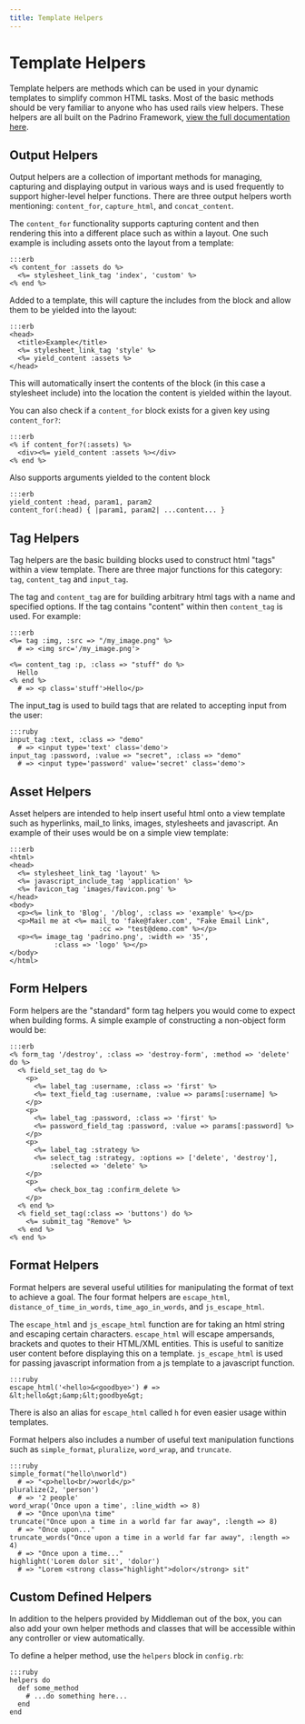 ```yaml
---
title: Template Helpers
---
```


# Template Helpers

Template helpers are methods which can be used in your dynamic templates to simplify common HTML tasks. Most of the basic methods should be very familiar to anyone who has used rails view helpers. These helpers are all built on the Padrino Framework, [view the full documentation here].

## Output Helpers

Output helpers are a collection of important methods for managing, capturing and displaying output in various ways and is used frequently to support higher-level helper functions. There are three output helpers worth mentioning: `content_for`, `capture_html`, and `concat_content`.

The `content_for` functionality supports capturing content and then rendering this into a different place such as within a layout. One such example is including assets onto the layout from a template:

    :::erb
    <% content_for :assets do %>
      <%= stylesheet_link_tag 'index', 'custom' %>
    <% end %>
    
Added to a template, this will capture the includes from the block and allow them to be yielded into the layout:

    :::erb
    <head>
      <title>Example</title>
      <%= stylesheet_link_tag 'style' %>
      <%= yield_content :assets %>
    </head>
    
This will automatically insert the contents of the block (in this case a stylesheet include) into the location the content is yielded within the layout.

You can also check if a `content_for` block exists for a given key using `content_for?`:

    :::erb
    <% if content_for?(:assets) %>  
      <div><%= yield_content :assets %></div>
    <% end %>
  
Also supports arguments yielded to the content block

    :::erb
    yield_content :head, param1, param2
    content_for(:head) { |param1, param2| ...content... }
     
## Tag Helpers

Tag helpers are the basic building blocks used to construct html "tags" within a view template. There are three major functions for this category: `tag`, `content_tag` and `input_tag`.

The tag and `content_tag` are for building arbitrary html tags with a name and specified options. If the tag contains "content" within then `content_tag` is used. For example:

    :::erb
    <%= tag :img, :src => "/my_image.png" %>
      # => <img src='/my_image.png'>
    
    <%= content_tag :p, :class => "stuff" do %>
      Hello
    <% end %>
      # => <p class='stuff'>Hello</p>
  
The input_tag is used to build tags that are related to accepting input from the user:

    :::ruby
    input_tag :text, :class => "demo" 
      # => <input type='text' class='demo'>
    input_tag :password, :value => "secret", :class => "demo"
      # => <input type='password' value='secret' class='demo'>
    
## Asset Helpers

Asset helpers are intended to help insert useful html onto a view template such as hyperlinks, mail_to links, images, stylesheets and javascript. An example of their uses would be on a simple view template:

    :::erb
    <html>
    <head>
      <%= stylesheet_link_tag 'layout' %>
      <%= javascript_include_tag 'application' %>
      <%= favicon_tag 'images/favicon.png' %>
    </head>
    <body>
      <p><%= link_to 'Blog', '/blog', :class => 'example' %></p>
      <p>Mail me at <%= mail_to 'fake@faker.com', "Fake Email Link", 
                          :cc => "test@demo.com" %></p>
      <p><%= image_tag 'padrino.png', :width => '35', 
               :class => 'logo' %></p>
    </body>
    </html>
 
## Form Helpers

Form helpers are the "standard" form tag helpers you would come to expect when building forms. A simple example of constructing a non-object form would be:

    :::erb
    <% form_tag '/destroy', :class => 'destroy-form', :method => 'delete' do %>
      <% field_set_tag do %>
        <p>
          <%= label_tag :username, :class => 'first' %>
          <%= text_field_tag :username, :value => params[:username] %>
        </p>
        <p>
          <%= label_tag :password, :class => 'first' %>
          <%= password_field_tag :password, :value => params[:password] %>
        </p>
        <p>
          <%= label_tag :strategy %>
          <%= select_tag :strategy, :options => ['delete', 'destroy'],
              :selected => 'delete' %>
        </p>
        <p>
          <%= check_box_tag :confirm_delete %>
        </p>
      <% end %>
      <% field_set_tag(:class => 'buttons') do %>
        <%= submit_tag "Remove" %>
      <% end %>
    <% end %>
    
## Format Helpers

Format helpers are several useful utilities for manipulating the format of text to achieve a goal.
The four format helpers are `escape_html`, `distance_of_time_in_words`, `time_ago_in_words`, and `js_escape_html`.

The `escape_html` and `js_escape_html` function are for taking an html string and escaping certain characters.
`escape_html` will escape ampersands, brackets and quotes to their HTML/XML entities. This is useful to sanitize user content before displaying this on a template. `js_escape_html` is used for passing javascript information from a js template to a javascript function.

    :::ruby
    escape_html('<hello>&<goodbye>') # => &lt;hello&gt;&amp;&lt;goodbye&gt;

There is also an alias for `escape_html` called `h` for even easier usage within templates.

Format helpers also includes a number of useful text manipulation functions such as `simple_format`, `pluralize`, `word_wrap`, and `truncate`.

    :::ruby
    simple_format("hello\nworld") 
      # => "<p>hello<br/>world</p>"
    pluralize(2, 'person') 
      # => '2 people'
    word_wrap('Once upon a time', :line_width => 8) 
      # => "Once upon\na time"
    truncate("Once upon a time in a world far far away", :length => 8) 
      # => "Once upon..."
    truncate_words("Once upon a time in a world far far away", :length => 4)
      # => "Once upon a time..."
    highlight('Lorem dolor sit', 'dolor') 
      # => "Lorem <strong class="highlight">dolor</strong> sit"

## Custom Defined Helpers

In addition to the helpers provided by Middleman out of the box, you can also add your own helper methods and classes that will be accessible within any controller or view automatically.

To define a helper method, use the `helpers` block in `config.rb`:

    :::ruby
    helpers do
      def some_method
        # ...do something here...
      end
    end

[view the full documentation here]: http://www.padrinorb.com/guides/application-helpers